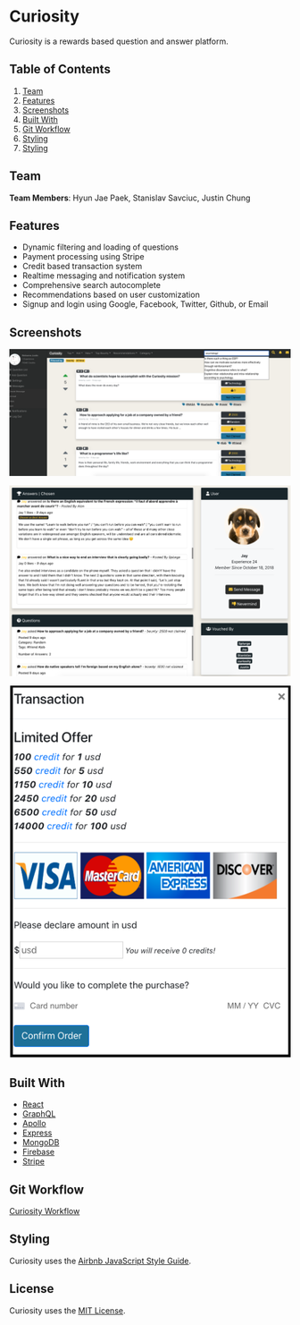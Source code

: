 # Curiosity

Curiosity is a rewards based question and answer platform.

## Table of Contents

1. [Team](#team)
1. [Features](#features)
1. [Screenshots](#screenshots)
1. [Built With](#built-with)
1. [Git Workflow](#git-workflow)
1. [Styling](#styling)
1. [Styling](#license)

## Team

**Team Members**: Hyun Jae Paek, Stanislav Savciuc, Justin Chung

## Features

- Dynamic filtering and loading of questions
- Payment processing using Stripe
- Credit based transaction system
- Realtime messaging and notification system
- Comprehensive search autocomplete
- Recommendations based on user customization
- Signup and login using Google, Facebook, Twitter, Github, or Email

## Screenshots

![Main Page](client/dist/MainPage.png)

![User Profile](client/dist/UserProfile.png)

![Stripe](client/dist/StripePayment.png)

## Built With

- [React](https://reactjs.org/)
- [GraphQL](https://graphql.org/)
- [Apollo](https://www.apollographql.com/)
- [Express](https://expressjs.com/)
- [MongoDB](https://www.mongodb.com/)
- [Firebase](http://firebase.google.com/)
- [Stripe](https://www.stripe.com/)

## Git Workflow

[Curiosity Workflow](WORKFLOW.md)

## Styling

Curiosity uses the [Airbnb JavaScript Style Guide](https://github.com/airbnb/javascript/).

## License

Curiosity uses the [MIT License](LICENSE.md).
